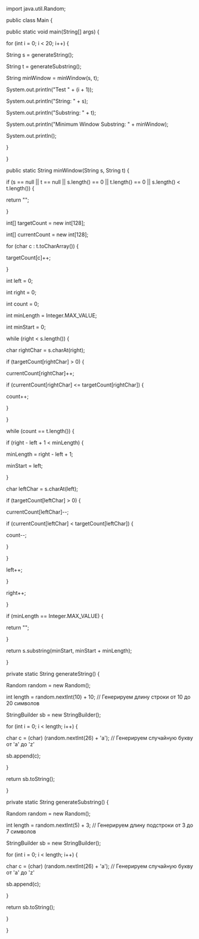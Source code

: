 ﻿import java.util.Random;

public class Main {

public static void main(String[] args) {

for (int i = 0; i < 20; i++) {

String s = generateString();

String t = generateSubstring();

String minWindow = minWindow(s, t);

System.out.println("Test " + (i + 1));

System.out.println("String: " + s);

System.out.println("Substring: " + t);

System.out.println("Minimum Window Substring: " + minWindow);

System.out.println();

}

}

public static String minWindow(String s, String t) {

if (s == null || t == null || s.length() == 0 || t.length() == 0 || s.length() < t.length()) {

return "";

}

int[] targetCount = new int[128];

int[] currentCount = new int[128];

for (char c : t.toCharArray()) {

targetCount[c]++;

}

int left = 0;

int right = 0;

int count = 0;

int minLength = Integer.MAX\_VALUE;

int minStart = 0;

while (right < s.length()) {

char rightChar = s.charAt(right);

if (targetCount[rightChar] > 0) {

currentCount[rightChar]++;

if (currentCount[rightChar] <= targetCount[rightChar]) {

count++;

}

}

while (count == t.length()) {

if (right - left + 1 < minLength) {

minLength = right - left + 1;

minStart = left;

}

char leftChar = s.charAt(left);

if (targetCount[leftChar] > 0) {

currentCount[leftChar]--;

if (currentCount[leftChar] < targetCount[leftChar]) {

count--;

}

}

left++;

}

right++;

}

if (minLength == Integer.MAX\_VALUE) {

return "";

}

return s.substring(minStart, minStart + minLength);

}

private static String generateString() {

Random random = new Random();

int length = random.nextInt(10) + 10; // Генерируем длину строки от 10 до 20 символов

StringBuilder sb = new StringBuilder();

for (int i = 0; i < length; i++) {

char c = (char) (random.nextInt(26) + 'a'); // Генерируем случайную букву от 'a' до 'z'

sb.append(c);

}

return sb.toString();

}

private static String generateSubstring() {

Random random = new Random();

int length = random.nextInt(5) + 3; // Генерируем длину подстроки от 3 до 7 символов

StringBuilder sb = new StringBuilder();

for (int i = 0; i < length; i++) {

char c = (char) (random.nextInt(26) + 'a'); // Генерируем случайную букву от 'a' до 'z'

sb.append(c);

}

return sb.toString();

}

}
